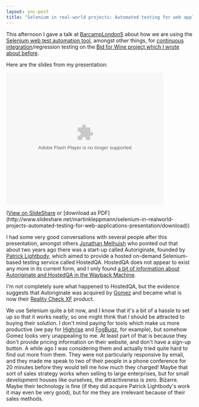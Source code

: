 ```yaml
---
layout: ync-post
title: "Selenium in real-world projects: Automated testing for web applications"
---
```


This afternoon I gave a talk at
[BarcampLondon5](http://barcamp.org/BarCampLondon5) about how we are using the
[Selenium web test automation tool](http://selenium.openqa.org/), amongst other things, for
[continuous integration](http://martinfowler.com/articles/continuousIntegration.html)/regression
testing on the
[Bid for Wine project which I wrote about
before](/2008/09/22/bid-for-wine-online-wine-auctions-coming-soon.html).

Here are the slides from my
presentation:

<div id="__ss_621966" style="width: 425px; text-align:
left;"><object classid="clsid:d27cdb6e-ae6d-11cf-96b8-444553540000" width="425" height="355"
codebase="http://download.macromedia.com/pub/shockwave/cabs/flash/swflash.cab#version=6,0,40,0"><param
name="allowFullScreen" value="true"
/><param name="allowScriptAccess" value="always"
/><param name="src"
value="http://static.slideshare.net/swf/ssplayer2.swf?doc=barcamplondon5selenium-1222547324657971-8&amp;rel=0&amp;stripped_title=selenium-in-realworld-projects-automated-testing-for-web-applications-presentation"
/><embed type="application/x-shockwave-flash" width="425" height="355"
src="http://static.slideshare.net/swf/ssplayer2.swf?doc=barcamplondon5selenium-1222547324657971-8&amp;rel=0&amp;stripped_title=selenium-in-realworld-projects-automated-testing-for-web-applications-presentation"
allowscriptaccess="always"
allowfullscreen="true"></embed></object></div>

<p>(<a title="Selenium in real-world projects:
Automated testing for web applications"
href="http://www.slideshare.net/martinkleppmann/selenium-in-realworld-projects-automated-testing-for-web-applications-presentation?type=powerpoint">View
on SlideShare</a> or
[download as
PDF](http://www.slideshare.net/martinkleppmann/selenium-in-realworld-projects-automated-testing-for-web-applications-presentation/download))</p>

I
had some very good conversations with several people after this presentation, amongst others
[Jonathan Melhuish](http://jonathanmelhuish.com/) who pointed out that about two years ago there was
a start-up called Autoriginate, founded by
[Patrick Lightbody](http://lightbody.net/blog/), which aimed to provide a hosted on-demand
Selenium-based testing service called HostedQA. HostedQA does not appear to exist any more in its
current form, and I only found
[a bit of information about Autoriginate and HostedQA in the Wayback
Machine](http://web.archive.org/web/20070206184828/http://blog.autoriginate.com/).

I'm not
completely sure what happened to HostedQA, but the evidence suggests that Autoriginate was acquired
by
[Gomez](http://www.gomez.com/) and became what is now their
[Reality Check XF](http://www.gomez.com/products/functional-testing.php) product.

We use Selenium
quite a bit now, and I know that it's a bit of a hassle to set up so that it works neatly; so one
might think that I should be attracted to buying their solution. I don't mind paying for tools which
make us more productive (we pay for
[Highrise](http://www.highrisehq.com/) and
[FogBugz](http://www.fogcreek.com/FogBugz/), for example), but somehow Gomez looks very unappealing
to me. At least part of that is because they don't provide pricing information on their website, and
don't have a sign-up button. A while ago I was considering them and actually tried quite hard to
find out more from them. They were not particularly responsive by email, and they made me speak to
two of their people in a phone conference for 20 minutes before they would tell me how much they
charged! Maybe that sort of sales strategy works when selling to large enterprises, but for small
development houses like ourselves, the attractiveness is zero. Bizarre. Maybe their technology is
fine (if they did acquire Patrick Lightbody's work it may even be very good), but for me they are
irrelevant because of their sales methods.

